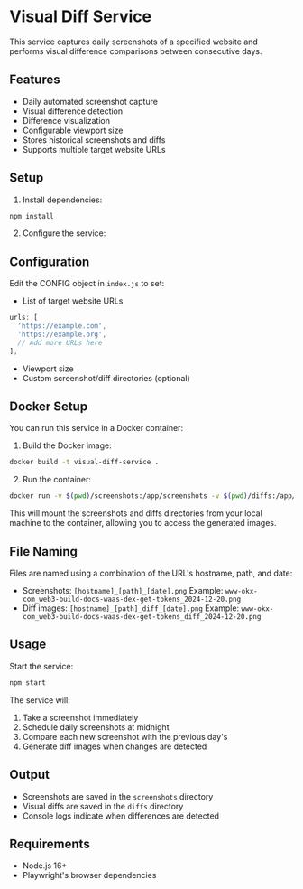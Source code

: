 # Visual Diff Service

This service captures daily screenshots of a specified website and performs visual difference comparisons between consecutive days.

## Features

- Daily automated screenshot capture
- Visual difference detection
- Difference visualization
- Configurable viewport size
- Stores historical screenshots and diffs
- Supports multiple target website URLs

## Setup

1. Install dependencies:
```bash
npm install
```

2. Configure the service:

## Configuration

Edit the CONFIG object in `index.js` to set:
- List of target website URLs
```javascript
urls: [
  'https://example.com',
  'https://example.org',
  // Add more URLs here
],
```
- Viewport size
- Custom screenshot/diff directories (optional)

## Docker Setup

You can run this service in a Docker container:

1. Build the Docker image:
```bash
docker build -t visual-diff-service .
```

2. Run the container:
```bash
docker run -v $(pwd)/screenshots:/app/screenshots -v $(pwd)/diffs:/app/diffs visual-diff-service
```

This will mount the screenshots and diffs directories from your local machine to the container, allowing you to access the generated images.

## File Naming

Files are named using a combination of the URL's hostname, path, and date:
- Screenshots: `[hostname]_[path]_[date].png`
  Example: `www-okx-com_web3-build-docs-waas-dex-get-tokens_2024-12-20.png`
- Diff images: `[hostname]_[path]_diff_[date].png`
  Example: `www-okx-com_web3-build-docs-waas-dex-get-tokens_diff_2024-12-20.png`

## Usage

Start the service:
```bash
npm start
```

The service will:
1. Take a screenshot immediately
2. Schedule daily screenshots at midnight
3. Compare each new screenshot with the previous day's
4. Generate diff images when changes are detected

## Output

- Screenshots are saved in the `screenshots` directory
- Visual diffs are saved in the `diffs` directory
- Console logs indicate when differences are detected

## Requirements

- Node.js 16+
- Playwright's browser dependencies

